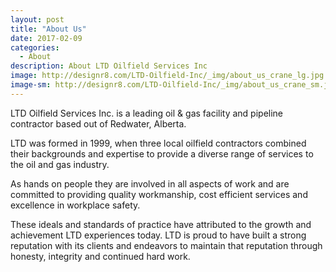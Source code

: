 ```yaml
---
layout: post
title: "About Us"
date: 2017-02-09
categories:
  - About
description: About LTD Oilfield Services Inc 
image: http://designr8.com/LTD-Oilfield-Inc/_img/about_us_crane_lg.jpg
image-sm: http://designr8.com/LTD-Oilfield-Inc/_img/about_us_crane_sm.jpg
---
```


LTD Oilfield Services Inc. is a leading oil & gas facility and pipeline contractor based out of Redwater, Alberta.

LTD was formed in 1999, when three local oilfield contractors combined their backgrounds and expertise to provide a diverse range of services to the oil and gas industry.

As hands on people they are involved in all aspects of work and are committed to providing quality workmanship, cost efficient services and excellence in workplace safety. 

These ideals and standards of practice have attributed to the growth and achievement LTD experiences today. LTD is proud to have built a strong reputation with its clients and endeavors to maintain that reputation through honesty, integrity and continued hard work.

